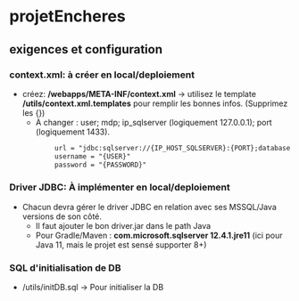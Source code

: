 # projetEncheres
## exigences et configuration
### context.xml: à créer en local/deploiement
- créez: **/webapps/META-INF/context.xml** -> utilisez le template **/utils/context.xml.templates** pour remplir les bonnes infos. (Supprimez les {})
    - À changer : user; mdp; ip_sqlserver (logiquement 127.0.0.1); port (logiquement 1433).
    ```xml
            url = "jdbc:sqlserver://{IP_HOST_SQLSERVER}:{PORT};databaseName=ENCHERES;encrypt=false;"
            username = "{USER}"
            password = "{PASSWORD}"
    ```
### Driver JDBC: À implémenter en local/deploiement
- Chacun devra gérer le driver JDBC en relation avec ses MSSQL/Java versions de son côté.
    - Il faut ajouter le bon driver.jar dans le path Java
    - Pour Gradle/Maven : **com.microsoft.sqlserver 12.4.1.jre11** (ici pour Java 11, mais le projet est sensé supporter 8+)
### SQL d'initialisation de DB
- /utils/initDB.sql -> Pour initialiser la DB
